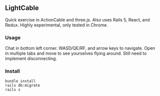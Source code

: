 ## LightCable
Quick exercise in ActionCable and three.js. Also uses Rails 5, React, and Redux.
Highly experimental, only tested in Chrome.

### Usage
Chat in bottom left corner. WASD/QE/RF, and arrow keys to navigate. Open in multiple
tabs and move to see yourselves flying around. Still need to implement disconnecting.

### Install

`bundle install`  
`rails db:migrate`  
`rails s`  
